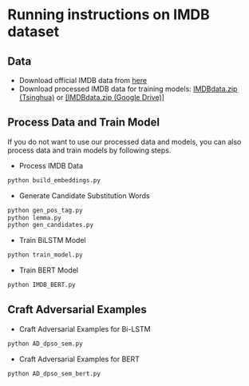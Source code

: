 # Running instructions on IMDB dataset
## Data
- Download official IMDB data from [here](http://ai.stanford.edu/~amaas/data/sentiment/aclImdb_v1.tar.gz)
- Download processed IMDB data for training models: [IMDBdata.zip (Tsinghua)](https://cloud.tsinghua.edu.cn/d/b6b35b7b7fdb43c1bf8c/files/?p=%2FIMDBdata.zip) or [[IMDBdata.zip (Google Drive)]](https://drive.google.com/file/d/1bO7-l90JFh6nfgo6GS4LVW6e2Euc7eLh/view?usp=sharing)




## Process Data and Train Model
If you do not want to use our processed data and models, you can also process data and train models by following steps.
- Process IMDB Data
```bash
python build_embeddings.py
```
- Generate Candidate Substitution Words
```bash
python gen_pos_tag.py
python lemma.py
python gen_candidates.py
```
- Train BiLSTM Model
```bash
python train_model.py
```
- Train BERT Model
```bash
python IMDB_BERT.py
```
## Craft Adversarial Examples
- Craft Adversarial Examples for Bi-LSTM
```bash
python AD_dpso_sem.py
```
- Craft Adversarial Examples for BERT
```bash
python AD_dpso_sem_bert.py
```

